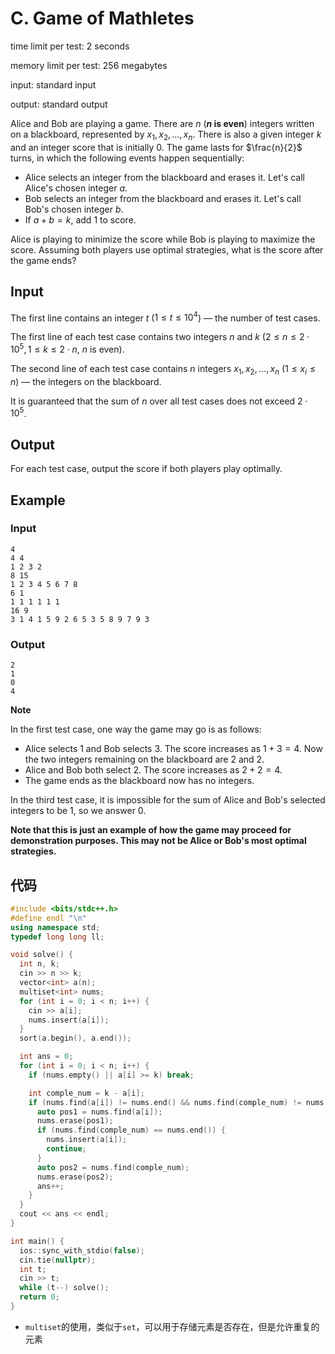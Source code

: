 # C. Game of Mathletes

time limit per test: 2 seconds

memory limit per test: 256 megabytes

input: standard input

output: standard output

Alice and Bob are playing a game. There are $n$ (**$n$ is even**) integers written on a blackboard, represented by $x_1, x_2, \ldots, x_n$. There is also a given integer $k$ and an integer score that is initially $0$. The game lasts for $\frac{n}{2}$ turns, in which the following events happen sequentially:

-   Alice selects an integer from the blackboard and erases it. Let's call Alice's chosen integer $a$.
-   Bob selects an integer from the blackboard and erases it. Let's call Bob's chosen integer $b$.
-   If $a+b=k$, add $1$ to score.

Alice is playing to minimize the score while Bob is playing to maximize the score. Assuming both players use optimal strategies, what is the score after the game ends?

## **Input**

The first line contains an integer $t$ ($1 \leq t \leq 10^4$) — the number of test cases.

The first line of each test case contains two integers $n$ and $k$ ($2 \leq n \leq 2\cdot 10^5, 1 \leq k \leq 2\cdot n$, $n$ is even).

The second line of each test case contains $n$ integers $x_1,x_2,\ldots,x_n$ ($1 \leq x_i \leq n$) — the integers on the blackboard.

It is guaranteed that the sum of $n$ over all test cases does not exceed $2\cdot 10^5$.

## **Output**

For each test case, output the score if both players play optimally.

## Example

### Input

```
4
4 4
1 2 3 2
8 15
1 2 3 4 5 6 7 8
6 1
1 1 1 1 1 1
16 9
3 1 4 1 5 9 2 6 5 3 5 8 9 7 9 3
```

### Output

```
2
1
0
4
```

**Note**

In the first test case, one way the game may go is as follows:

-   Alice selects $1$ and Bob selects $3$. The score increases as $1+3=4$. Now the two integers remaining on the blackboard are $2$ and $2$.
-   Alice and Bob both select $2$. The score increases as $2+2=4$.
-   The game ends as the blackboard now has no integers.

In the third test case, it is impossible for the sum of Alice and Bob's selected integers to be $1$, so we answer $0$.

**Note that this is just an example of how the game may proceed for demonstration purposes. This may not be Alice or Bob's most optimal strategies.**

## 代码

```cpp
#include <bits/stdc++.h>
#define endl "\n"
using namespace std;
typedef long long ll;

void solve() {
  int n, k;
  cin >> n >> k;
  vector<int> a(n);
  multiset<int> nums;
  for (int i = 0; i < n; i++) {
    cin >> a[i];
    nums.insert(a[i]);
  }
  sort(a.begin(), a.end());

  int ans = 0;
  for (int i = 0; i < n; i++) {
    if (nums.empty() || a[i] >= k) break;

    int comple_num = k - a[i];
    if (nums.find(a[i]) != nums.end() && nums.find(comple_num) != nums.end()) {
      auto pos1 = nums.find(a[i]);
      nums.erase(pos1);
      if (nums.find(comple_num) == nums.end()) {
        nums.insert(a[i]);
        continue;
      }
      auto pos2 = nums.find(comple_num);
      nums.erase(pos2);
      ans++;
    }
  }
  cout << ans << endl;
}

int main() {
  ios::sync_with_stdio(false);
  cin.tie(nullptr);
  int t;
  cin >> t;
  while (t--) solve();
  return 0;
}
```

- `multiset`的使用，类似于`set`，可以用于存储元素是否存在，但是允许重复的元素

